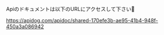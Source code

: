 Apiのドキュメントは以下のURLにアクセスして下さい🐶

https://apidog.com/apidoc/shared-170efe3b-ae95-41b4-948f-450a3a086942
